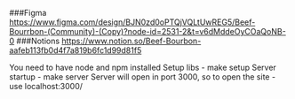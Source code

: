 ###Figma
https://www.figma.com/design/BJN0zd0oPTQjVQLtUwREG5/Beef-Bourrbon-(Community)-(Copy)?node-id=2531-2&t=v6dMddeOyCOaQoNB-0
###Notions
https://www.notion.so/Beef-Bourbon-aafeb113fb0d4f7a819b6fc1d99d81f5

You need to have node and npm installed
Setup libs - make setup
Server startup - make server
Server will open in port 3000, so to open the site - use localhost:3000/
